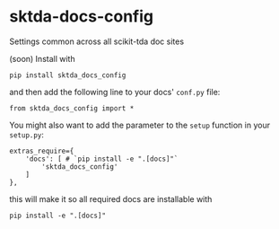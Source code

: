 # sktda-docs-config
Settings common across all scikit-tda doc sites

(soon) Install with 

```
pip install sktda_docs_config
```

and then add the following line to your docs' `conf.py` file:

```
from sktda_docs_config import *
```

You might also want to add the parameter to the `setup` function in your `setup.py`:

```
extras_require={
    'docs': [ # `pip install -e ".[docs]"`
        'sktda_docs_config'
    ]
},
```

this will make it so all required docs are installable with

```
pip install -e ".[docs]"    
```